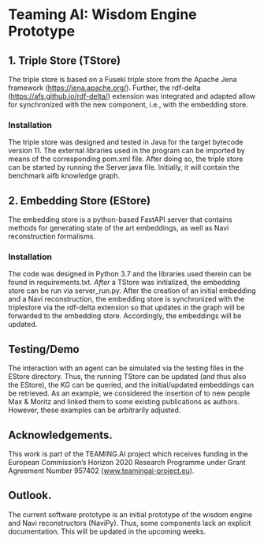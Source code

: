 # Teaming AI: Wisdom Engine Prototype

## 1. Triple Store (TStore)

The triple store is based on a Fuseki triple store from the Apache Jena framework (https://jena.apache.org/). Further, the rdf-delta (https://afs.github.io/rdf-delta/) extension was integrated and adapted allow for synchronized with the new component, i.e., with the embedding store.

### Installation

The triple store was designed and tested in Java for the target bytecode version 11. The external libraries used in the program can be imported by means of the corresponding pom.xml file. After doing so, the triple store can be started by running the Server.java file. Initially, it will contain the benchmark aifb knowledge graph.

## 2. Embedding Store (EStore)

The embedding store is a python-based FastAPI server that contains methods for generating state of the art embeddings, as well as Navi reconstruction formalisms. 

### Installation

The code was designed in Python 3.7 and the libraries used therein can be found in requirements.txt. *After* a TStore was initialized, the embedding store can be run via server_run.py. After the creation of an initial embedding and a Navi reconstruction, the embedding store is synchronized with the triplestore via the rdf-delta extension so that updates in the graph will be forwarded to the embedding store. Accordingly, the embeddings will be updated.

## Testing/Demo

The interaction with an agent can be simulated via the testing files in the EStore directory. Thus, the running TStore can be updated (and thus also the EStore), the KG can be queried, and the initial/updated embeddings can be retrieved. As an example, we considered the insertion of to new people Max & Moritz and linked them to some existing publications as authors. However, these examples can be arbitrarily adjusted.

## Acknowledgements. 

This work is part of the TEAMING.AI project which receives
funding in the European Commission’s Horizon 2020 Research Programme under Grant
Agreement Number 957402 (www.teamingai-project.eu).

## Outlook. 

The current software prototype is an initial prototype of the wisdom engine and Navi reconstructors (NaviPy). Thus, some components lack an explicit documentation. This will be updated in the upcoming weeks.
